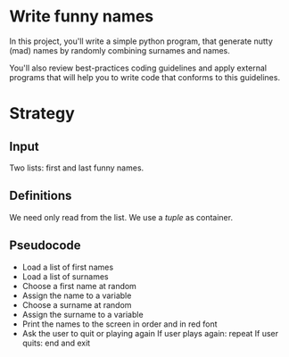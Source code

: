 # Write funny names

In this project, you'll write a simple python program, that generate nutty (mad) names by randomly combining surnames and names.

You'll also review best-practices coding guidelines and apply external programs that will help you to write code that conforms to this guidelines.

# Strategy

## Input

Two lists: first and last funny names.

## Definitions

We need only read from the list. We use a *tuple* as container.

## Pseudocode

- Load a list of first names
- Load a list of surnames
- Choose a first name at random
- Assign the name to a variable
- Choose a surname at random
- Assign the surname to a variable
- Print the names to the screen in order and in red font
- Ask the user to quit or playing again
    If user plays again:
        repeat
    If user quits:
        end and exit